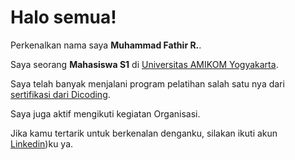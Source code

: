 # Halo semua! 

Perkenalkan nama saya **Muhammad Fathir R.**.<br>

Saya seorang **Mahasiswa S1** di [Universitas AMIKOM Yogyakarta](https://home.amikom.ac.id/).<br>

Saya telah banyak menjalani program pelatihan salah satu nya dari [sertifikasi dari Dicoding](https://www.dicoding.com/certificates/JLX12KE0GZ72).<br>

Saya juga aktif mengikuti kegiatan Organisasi.<br>

Jika kamu tertarik untuk berkenalan denganku, silakan ikuti akun [Linkedin](https://www.linkedin.com/in/muhammad-fathirr-3481b129a/))ku ya.
